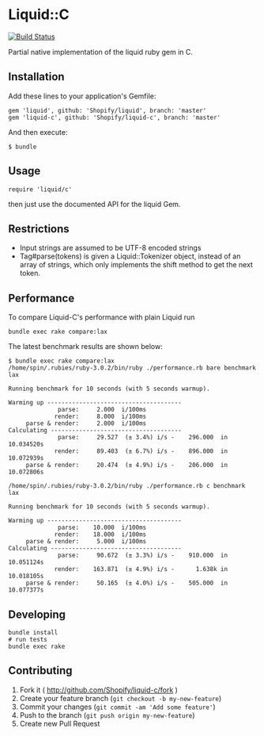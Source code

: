 # Liquid::C
[![Build Status](https://travis-ci.org/Shopify/liquid-c.svg?branch=master)](https://travis-ci.org/Shopify/liquid-c)

Partial native implementation of the liquid ruby gem in C.

## Installation

Add these lines to your application's Gemfile:

    gem 'liquid', github: 'Shopify/liquid', branch: 'master'
    gem 'liquid-c', github: 'Shopify/liquid-c', branch: 'master'

And then execute:

    $ bundle

## Usage

    require 'liquid/c'

then just use the documented API for the liquid Gem.

## Restrictions

* Input strings are assumed to be UTF-8 encoded strings
* Tag#parse(tokens) is given a Liquid::Tokenizer object, instead
  of an array of strings, which only implements the shift method
  to get the next token.

## Performance

To compare Liquid-C's performance with plain Liquid run

    bundle exec rake compare:lax

The latest benchmark results are shown below:

```
$ bundle exec rake compare:lax
/home/spin/.rubies/ruby-3.0.2/bin/ruby ./performance.rb bare benchmark lax

Running benchmark for 10 seconds (with 5 seconds warmup).

Warming up --------------------------------------
              parse:     2.000  i/100ms
             render:     8.000  i/100ms
     parse & render:     2.000  i/100ms
Calculating -------------------------------------
              parse:     29.527  (± 3.4%) i/s -    296.000  in  10.034520s
             render:     89.403  (± 6.7%) i/s -    896.000  in  10.072939s
     parse & render:     20.474  (± 4.9%) i/s -    206.000  in  10.072806s

/home/spin/.rubies/ruby-3.0.2/bin/ruby ./performance.rb c benchmark lax

Running benchmark for 10 seconds (with 5 seconds warmup).

Warming up --------------------------------------
              parse:    10.000  i/100ms
             render:    18.000  i/100ms
     parse & render:     5.000  i/100ms
Calculating -------------------------------------
              parse:     90.672  (± 3.3%) i/s -    910.000  in  10.051124s
             render:    163.871  (± 4.9%) i/s -      1.638k in  10.018105s
     parse & render:     50.165  (± 4.0%) i/s -    505.000  in  10.077377s
```

## Developing

    bundle install
    # run tests
    bundle exec rake

## Contributing

1. Fork it ( http://github.com/Shopify/liquid-c/fork )
2. Create your feature branch (`git checkout -b my-new-feature`)
3. Commit your changes (`git commit -am 'Add some feature'`)
4. Push to the branch (`git push origin my-new-feature`)
5. Create new Pull Request
